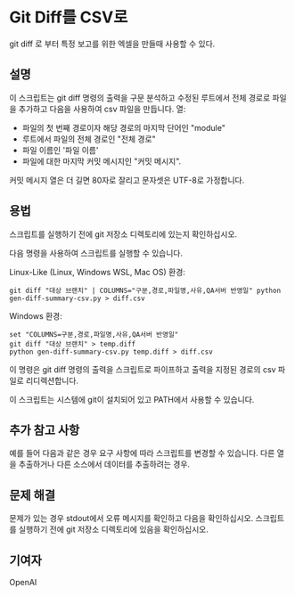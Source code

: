 # Git Diff를 CSV로


git diff 로 부터 특정 보고를 위한 엑셀을 만들때 사용할 수 있다.


## 설명

이 스크립트는 git diff 명령의 출력을 구문 분석하고 수정된
루트에서 전체 경로로 파일을 추가하고 다음을 사용하여 csv 파일을 만듭니다.
열:


* 파일의 첫 번째 경로이자 해당 경로의 마지막 단어인 "module"
* 루트에서 파일의 전체 경로인 "전체 경로"
* 파일 이름인 '파일 이름'
* 파일에 대한 마지막 커밋 메시지인 "커밋 메시지".

커밋 메시지 열은 더 길면 80자로 잘리고 문자셋은
UTF-8로 가정합니다.

## 용법

스크립트를 실행하기 전에 git 저장소 디렉토리에 있는지 확인하십시오.

다음 명령을 사용하여 스크립트를 실행할 수 있습니다.

Linux-Like (Linux, Windows WSL, Mac OS) 환경:
```
git diff "대상 브랜치" | COLUMNS="구분,경로,파일명,사유,QA서버 반영일" python gen-diff-summary-csv.py > diff.csv
```

Windows 환경:
```
set "COLUMNS=구분,경로,파일명,사유,QA서버 반영일"
git diff "대상 브랜치" > temp.diff
python gen-diff-summary-csv.py temp.diff > diff.csv
```

이 명령은 git diff 명령의 출력을 스크립트로 파이프하고
출력을 지정된 경로의 csv 파일로 리디렉션합니다.

이 스크립트는 시스템에 git이 설치되어 있고
PATH에서 사용할 수 있습니다.

## 추가 참고 사항

예를 들어 다음과 같은 경우 요구 사항에 따라 스크립트를 변경할 수 있습니다.
다른 열을 추출하거나 다른 소스에서 데이터를 추출하려는 경우.


## 문제 해결

문제가 있는 경우 stdout에서 오류 메시지를 확인하고 다음을 확인하십시오.
스크립트를 실행하기 전에 git 저장소 디렉토리에 있음을 확인하십시오.

## 기여자

OpenAI
